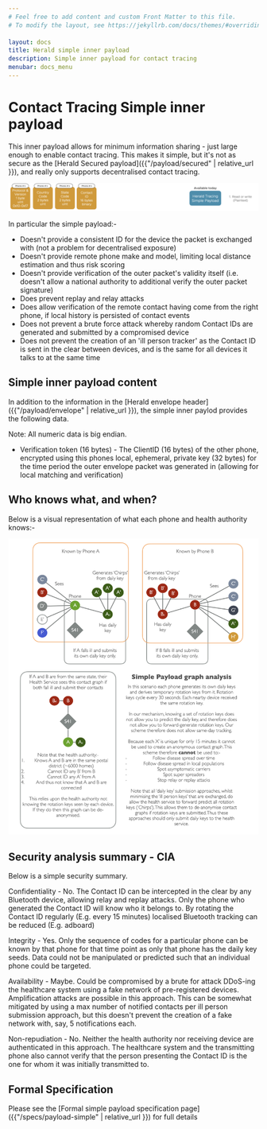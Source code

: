 ```yaml
---
# Feel free to add content and custom Front Matter to this file.
# To modify the layout, see https://jekyllrb.com/docs/themes/#overriding-theme-defaults

layout: docs
title: Herald simple inner payload
description: Simple inner payload for contact tracing
menubar: docs_menu
---
```


# Contact Tracing Simple inner payload

This inner payload allows for minimum information sharing - just large enough to enable contact tracing.
This makes it simple, but it's not as secure as the [Herald Secured payload]({{"/payload/secured" | relative_url }}), and
really only supports decentralised contact tracing.

![Simple payload data](../images/PayloadSimple.png)

In particular the simple payload:-

- Doesn't provide a consistent ID for the device the packet is exchanged with (not a problem for decentralised exposure)
- Doesn't provide remote phone make and model, limiting local distance estimation and thus risk scoring
- Doesn't provide verification of the outer packet's validity itself (i.e. doesn't allow a national authority to additional verify the outer packet signature)
- Does prevent replay and relay attacks
- Does allow verification of the remote contact having come from the right phone, if local history is persisted of contact events
- Does not prevent a brute force attack whereby random Contact IDs are generated and submitted by a compromised device
- Does not prevent the creation of an 'ill person tracker' as the Contact ID is sent in the clear between devices, and is the same for all devices it talks to at the same time

## Simple inner payload content

In addition to the information in the [Herald envelope header]({{"/payload/envelope" | relative_url }}), the simple
inner paylod provides the following data.

Note: All numeric data is big endian.

- Verification token (16 bytes) - The ClientID (16 bytes) of the other phone, encrypted using this phones local, 
ephemeral, private key (32 bytes) for the time period the outer envelope packet was generated in (allowing for local matching
and verification)

## Who knows what, and when?

Below is a visual representation of what each phone and health authority knows:-

![Simple contact graph information](../images/PayloadSimpleGraph.png)

## Security analysis summary - CIA

Below is a simple security summary.

Confidentiality - No. The Contact ID can be intercepted in the clear by any Bluetooth 
device, allowing relay and replay attacks. Only the phone who generated the Contact ID
will know who it belongs to. By rotating the Contact ID regularly (E.g. every 15 minutes)
localised Bluetooth tracking can be reduced (E.g. adboard)

Integrity - Yes. Only the sequence of codes for a particular phone can be known
by that phone for that time point as only that phone has the daily key seeds. 
Data could not be manipulated or predicted such
that an individual phone could be targeted.

Availability - Maybe. Could be compromised by a brute for attack DDoS-ing the healthcare 
system using a fake network of pre-registered devices. Amplification attacks are 
possible in this approach. This can be somewhat mitigated by using a max number 
of notified contacts per ill person submission approach, but this doesn't prevent 
the creation of a fake network with, say, 5 notifications each.

Non-repudiation - No. Neither the health authority nor receiving device are authenticated
in this approach. The healthcare system and the transmitting phone also cannot verify
that the person presenting the Contact ID is the one for whom it was initially transmitted
to.

## Formal Specification

Please see the [Formal simple payload specification page]({{"/specs/payload-simple" | relative_url }}) for full details